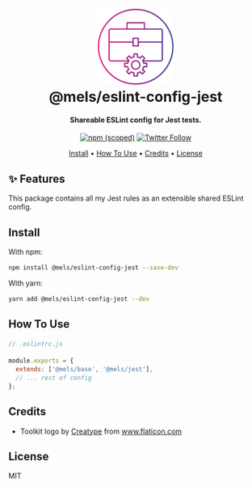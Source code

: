 <h1 align="center">
  <br>
  <img src="https://raw.githubusercontent.com/melanieseltzer/toolkit/main/assets/toolkit.png" alt="Toolkit" width="150">
  <br>
  @mels/eslint-config-jest
  <br>
</h1>

<h4 align="center">Shareable ESLint config for Jest tests.</h4>

<p align="center">
  <a href="https://www.npmjs.com/package/@mels/eslint-config-jest"><img alt="npm (scoped)" src="https://img.shields.io/npm/v/@mels/eslint-config-jest"></a>
  <a href="https://twitter.com/melanieseltzer"><img alt="Twitter Follow" src="https://img.shields.io/twitter/follow/melanieseltzer?style=social"></a>
</p>

<p align="center">
  <a href="#install">Install</a> •
  <a href="#how-to-use">How To Use</a> •
  <a href="#credits">Credits</a> •
  <a href="#license">License</a>
</p>

## ✨ Features

This package contains all my Jest rules as an extensible shared ESLint config.

## Install

With npm:

```bash
npm install @mels/eslint-config-jest --save-dev
```

With yarn:

```bash
yarn add @mels/eslint-config-jest --dev
```

## How To Use

```js
// .eslintrc.js

module.exports = {
  extends: ['@mels/base', '@mels/jest'],
  // ... rest of config
};
```

## Credits

- Toolkit logo by <a href="https://www.flaticon.com/authors/creatype" title="Creatype">Creatype</a> from <a href="https://www.flaticon.com/" title="Flaticon">www.flaticon.com</a>

## License

MIT
